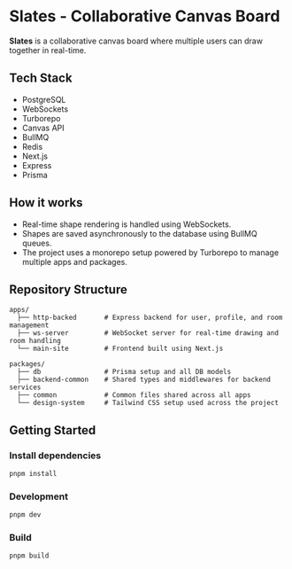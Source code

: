 # Slates - Collaborative Canvas Board

**Slates** is a collaborative canvas board where multiple users can draw together in real-time.

## Tech Stack

- PostgreSQL
- WebSockets
- Turborepo
- Canvas API
- BullMQ
- Redis
- Next.js
- Express
- Prisma

## How it works

- Real-time shape rendering is handled using WebSockets.
- Shapes are saved asynchronously to the database using BullMQ queues.
- The project uses a monorepo setup powered by Turborepo to manage multiple apps and packages.

## Repository Structure

```
apps/
  ├── http-backed       # Express backend for user, profile, and room management
  ├── ws-server         # WebSocket server for real-time drawing and room handling
  └── main-site         # Frontend built using Next.js

packages/
  ├── db                # Prisma setup and all DB models
  ├── backend-common    # Shared types and middlewares for backend services
  ├── common            # Common files shared across all apps
  └── design-system     # Tailwind CSS setup used across the project
```

## Getting Started

### Install dependencies

```bash
pnpm install
```

### Development

```bash
pnpm dev
```

### Build

```bash
pnpm build
```

